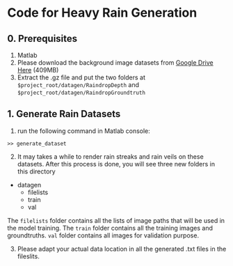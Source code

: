 # Code for Heavy Rain Generation

## 0. Prerequisites
1. Matlab
2. Please download the background image datasets from [Google Drive Here](https://www.dropbox.com/s/b4z1r7o3esw32r8/BackgroundImages.tar.gz?dl=0) (409MB)
3. Extract the .gz file and put the two folders at `$project_root/datagen/RaindropDepth` and `$project_root/datagen/RaindropGroundtruth`

## 1. Generate Rain Datasets

1. run the following command in Matlab console: 
```
>> generate_dataset
```

2. It may takes a while to render rain streaks and rain veils on these datasets. After this process is done, you will see three new folders
in this directory

+ datagen
  + filelists
  + train
  + val
 
The `filelists` folder contains all the lists of image paths that will be used in the model training. The `train` folder contains all the training
images and groundtruths. `val` folder contains all images for validation purpose. 

3. Please adapt your actual data location in all the generated .txt files in the fileslits. 
 


